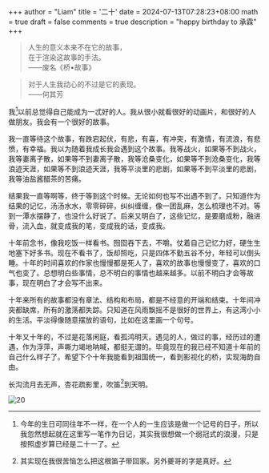 +++
author = "Liam"
title = '二十'
date = 2024-07-13T07:28:23+08:00
math = true 
draft = false
comments = true
description = "happy birthday to 承霖"
+++

>人生的意义本来不在它的故事，<br>
>在于渲染这故事的手法。<br>
>——废名《桥•故事》<br>

> 对于人生我动心的不过是它的表现。<br>
> ——何其芳<br>

我[^1]以前总觉得自己能成为一忒好的人。我从很小就看很好的动画片，和很好的人做朋友。我会有一个很好的故事。

我一直等待这个故事，有跌宕起伏，有悲，有喜，有冲突，有激情，有流浪，有悲愤，有幸福。我以为随着我成长我会遇到这个故事。我等战火，如果等不到战火，我等妻离子散，如果等不到妻离子散，我等沧桑变化，如果等不到沧桑变化，我等浪迹天涯，如果等不到浪迹天涯，我等平淡里的悲剧，如果等不到平淡里的悲剧，我等油盐酱醋茶的苦痛。 

结果我一直等啊等，终于等到这个时候。无论如何也写不出遇不到了。只知道作为结果的记忆，汤汤水水，零零碎碎，纠纠缠缠，像一团乱麻，怎么梳理也不对。等到一潭水摆静了，也没什么好说了。后来又明白了，这些记忆，是要磨成粉，融进骨，流入血，就变成我的笔，变成我的话，变成我。 

十年前念书，像我吃饭一样看书。囫囵吞下去，不嚼。仗着自己记忆力好，硬生生地塞下好多书。现在不看书了，饭却照吃，只是四体不勤五谷不分，年轻可以倒头睡。十年的时间喜欢的作家也慢慢都是死人了，喜欢的故事也慢慢变了，喜欢的口气也变了。总想明白些事情，总不明白的事情也越来越多。以前不明白才会等故事，现在明白了才会写不出来。 

十年来所有的故事都没有章法、结构和布局，都是不经意的开端和结束。十年间冲突都缺席，所有的激荡都失踪。只知道在风雨飘摇不是很好的世界上，有这湾小小的生活。平淡得像随意摆放的语句，比如在这里画一个句号。

十年又十年的，不过是花落闲庭，看孤鸿明灭。遇见的人，做过的事，经历过的遭遇，作为浮萍，声嘶力竭地呐喊，都挺无谓的。毕竟现在的我已经不知道十年前的自己什么样子了。希望下个十年我能看到祖国统一，看到影视化的桥，实现海韵自由。

长沟流月去无声，杏花疏影里，吹笛[^2]到天明。

![20](https://picx.zhimg.com/80/v2-45bb315bee5ebbbfd77472da09b5e599_1440w.jpeg)

[^1]:今年的生日可同往年不一样，在一个人的一生应该是做一个记号的日子，所以我忽然想起就在这里写一笔作为日记，其实我很想做一个弱冠式的浪漫，只是按照虚岁算已经是二十一了。
[^2]:其实现在我很苦恼怎么把这根笛子带回家。另外夔哥的字是真好。
